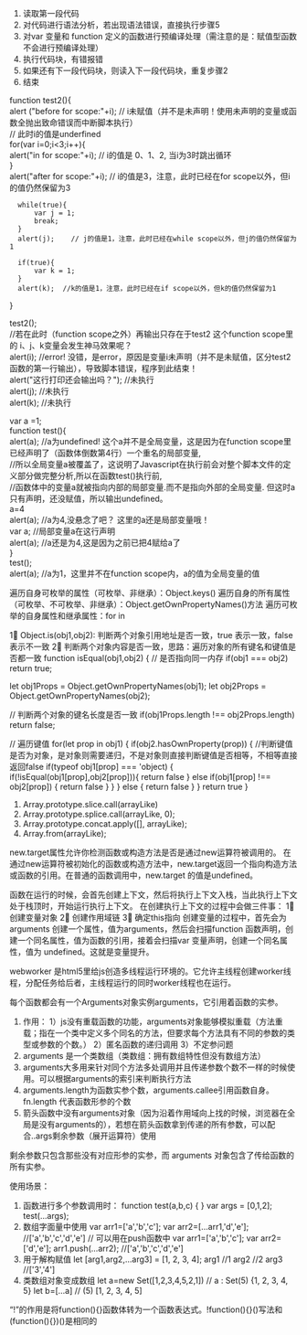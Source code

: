 <!-- js 执行步骤： -->
1. 读取第一段代码
2. 对代码进行语法分析，若出现语法错误，直接执行步骤5
3. 对var 变量和 function 定义的函数进行预编译处理（需注意的是：赋值型函数不会进行预编译处理）
4. 执行代码块，有错报错
5. 如果还有下一段代码块，则读入下一段代码块，重复步骤2
6. 结束

<!-- js 变量的scope是根据function来划分的，（function 的{} 来划分），而for、while、if块并不是作用域的划分标准 -->
  function test2(){  
      alert ("before for scope:"+i);    // i未赋值（并不是未声明！使用未声明的变量或函数全抛出致命错误而中断脚本执行）  
                                                      // 此时i的值是underfined  
      for(var i=0;i<3;i++){  
          alert("in for scope:"+i);  // i的值是 0、1、2, 当i为3时跳出循环  
      }  
      alert("after for scope:"+i);  // i的值是3，注意，此时已经在for scope以外，但i的值仍然保留为3  
        
      while(true){  
          var j = 1;  
          break;  
      }  
      alert(j);    // j的值是1，注意，此时已经在while scope以外，但j的值仍然保留为1  
    
      if(true){  
          var k = 1;  
      }  
      alert(k);  //k的值是1，注意，此时已经在if scope以外，但k的值仍然保留为1  
  }  
    
  test2();  
  //若在此时（function scope之外）再输出只存在于test2 这个function scope里的 i、j、k变量会发生神马效果呢？  
  alert(i); //error! 没错，是error，原因是变量i未声明（并不是未赋值，区分test2函数的第一行输出），导致脚本错误，程序到此结束！  
  alert("这行打印还会输出吗？"); //未执行  
  alert(j); //未执行  
  alert(k); //未执行  

<!-- js 在执行前会对整个脚本文件的声明部分做完整分析（包括局部变量），从而确定实变量的作用域 -->
  var a =1;  
  function test(){  
      alert(a); //a为undefined! 这个a并不是全局变量，这是因为在function scope里已经声明了（函数体倒数第4行）一个重名的局部变量,  
                    //所以全局变量a被覆盖了，这说明了Javascript在执行前会对整个脚本文件的定义部分做完整分析,所以在函数test()执行前,  
                    //函数体中的变量a就被指向内部的局部变量.而不是指向外部的全局变量. 但这时a只有声明，还没赋值，所以输出undefined。  
      a=4         
      alert(a);  //a为4,没悬念了吧？ 这里的a还是局部变量哦！  
      var a;     //局部变量a在这行声明  
      alert(a);  //a还是为4,这是因为之前已把4赋给a了  
  }  
  test();  
  alert(a); //a为1，这里并不在function scope内，a的值为全局变量的值 

<!-- 当全局变量跟局部变量重名时，局部变量的scope会覆盖掉全局变量的scope，当离开局部变量的scope后，又重回到全局变量的scope，而 当全局变量遇上局部变量时，怎样使用全局变量呢？用window.globalVariableName。 -->

<!-- 如何遍历对象的属性 -->
遍历自身可枚举的属性（可枚举、非继承）：Object.keys()
遍历自身的所有属性（可枚举、不可枚举、非继承）：Object.getOwnPropertyNames()方法
遍历可枚举的自身属性和继承属性：for in

<!-- 如何判断两个对象是否相等 -->
1⃣️ Object.is(obj1,obj2): 判断两个对象引用地址是否一致，true 表示一致，false表示不一致
2⃣️ 判断两个对象内容是否一致，思路：遍历对象的所有键名和键值是否都一致
function isEqual(obj1,obj2) {
  // 是否指向同一内存
  if(obj1 === obj2) return true; 

  let obj1Props = Object.getOwnPropertyNames(obj1);
  let obj2Props = Object.getOwnPropertyNames(obj2);

  // 判断两个对象的键名长度是否一致
  if(obj1Props.length !== obj2Props.length) return false;

  // 遍历键值
  for(let prop in obj1) {
    if(obj2.hasOwnProperty(prop)) {
      //判断键值是否为对象，是对象则需要递归，不是对象则直接判断键值是否相等，不相等直接返回false
      if(typeof obj1[prop] === 'object) {
        if(!isEqual(obj1[prop],obj2[prop])){
          return false
        } else if(obj1[prop] !== obj2[prop]) {
          return false
        }
      }
    } else {
      return false
    }
  }
  return true
} 

<!-- 类数组转数组的方法 -->
1. Array.prototype.slice.call(arrayLike)
2. Array.prototype.splice.call(arrayLike, 0);
3. Array.prototype.concat.apply([], arrayLike);
4. Array.from(arrayLike);

<!-- new.target -->
new.target属性允许你检测函数或构造方法是否是通过new运算符被调用的。
在通过new运算符被初始化的函数或构造方法中，new.target返回一个指向构造方法或函数的引用。在普通的函数调用中，new.target 的值是undefined。

<!-- js的变量提升是什么？ -->
函数在运行的时候，会首先创建上下文，然后将执行上下文入栈，当此执行上下文处于栈顶时，开始运行执行上下文。
在创建执行上下文的过程中会做三件事：
1⃣️ 创建变量对象 2⃣️ 创建作用域链 3⃣️ 确定this指向
创建变量的过程中，首先会为arguments 创建一个属性，值为arguments，然后会扫描function 函数声明，创建一个同名属性，值为函数的引用，接着会扫描var 变量声明，创建一个同名属性，值为 undefined。这就是变量提升。

<!-- 虽然typeof null == object 但是null不是对象！ -->

<!-- web worker -->
webworker 是html5里给js创造多线程运行环境的。它允许主线程创建worker线程，分配任务给后者，主线程运行的同时worker线程也在运行。

<!-- 关于arguments -->
每个函数都会有一个Arguments对象实例arguments，它引用着函数的实参。
1. 作用：
  1）js没有重载函数的功能，arguments对象能够模拟重载（方法重载；指在一个类中定义多个同名的方法，但要求每个方法具有不同的参数的类型或参数的个数。）
  2）匿名函数的递归调用
  3）不定参问题
2. arguments 是一个类数组（类数组：拥有数组特性但没有数组方法）
3. arguments大多用来针对同个方法多处调用并且传递参数个数不一样的时候使用。可以根据arguments的索引来判断执行方法
4. arguments.length为函数实参个数，arguments.callee引用函数自身。fn.length 代表函数形参的个数
5. 箭头函数中没有arguments对象（因为沿着作用域向上找的时候，浏览器在全局是没有arguments的），若想在箭头函数拿到传递的所有参数，可以配合..args剩余参数（展开运算符）使用

<!-- ...args剩余参数和 arguments对象的区别 -->
剩余参数只包含那些没有对应形参的实参，而 arguments 对象包含了传给函数的所有实参。

<!-- 关于展开运算符（...) -->
使用场景：
1. 函数进行多个参数调用时：
  function test(a,b,c) { }
  var args = [0,1,2];
  test(...args);
2. 数组字面量中使用
  var arr1=['a','b','c'];
  var arr2=[...arr1,'d','e']; //['a','b','c','d','e']
  // 可以用在push函数中
  var arr1=['a','b','c'];
  var arr2=['d','e'];
  arr1.push(...arr2); //['a','b','c','d','e']
3. 用于解构赋值
  let [arg1,arg2,...arg3] = [1, 2, 3, 4];
  arg1 //1
  arg2 //2
  arg3 //['3','4']
4. 类数组对象变成数组
  let a=new Set([1,2,3,4,5,2,1])  // a : Set(5) {1, 2, 3, 4, 5}
  let b=[...a]    //  (5) [1, 2, 3, 4, 5] 

<!-- !function -->
“!”的作用是将function(){}函数体转为一个函数表达式。!function(){}()写法和(function(){})()是相同的

